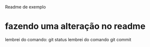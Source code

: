 Readme de exemplo


fazendo uma alteração no readme
=======
lembrei do comando: git status
lembrei do comando git commit
